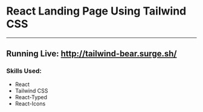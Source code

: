 # React Landing Page Using Tailwind CSS
<hr />

## Running Live: http://tailwind-bear.surge.sh/

### Skills Used:

<ul>
  <li>React</li>
  <li>Tailwind CSS</li>
  <li>React-Typed</li>
  <li>React-Icons</li>  
</ul>

